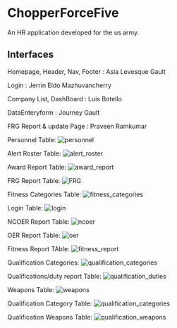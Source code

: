 # ChopperForceFive
An HR application developed for the us army.

## Interfaces
Homepage, Header, Nav, Footer : Asia Levesque Gault

Login : Jerrin Eldo Mazhuvancherry

Company List, DashBoard : Luis Botello 

DataEnteryform : Journey Gault

FRG Report & update Page : Praveen Ramkumar 

Personnel Table:
![personnel](https://github.com/2021-Winter-HTTP-5202-A/ChopperForceFive/blob/main/Images/Personel.PNG)

Alert Roster Table:
![alert_roster](https://github.com/2021-Winter-HTTP-5202-A/ChopperForceFive/blob/main/Images/alert_roster.PNG)

Award Report Table:
![award_report](https://github.com/2021-Winter-HTTP-5202-A/ChopperForceFive/blob/main/Images/awards_report_page.PNG)

FRG Report Table:
![FRG](https://github.com/2021-Winter-HTTP-5202-A/ChopperForceFive/blob/main/Images/family_readiness_group.PNG)

Fitness Categories Table:
![fitness_categories](https://github.com/2021-Winter-HTTP-5202-A/ChopperForceFive/blob/main/Images/fitness_cat.PNG)

Login Table:
![login](https://github.com/2021-Winter-HTTP-5202-A/ChopperForceFive/blob/main/Images/login.PNG)

NCOER Report Table:
![ncoer](https://github.com/2021-Winter-HTTP-5202-A/ChopperForceFive/blob/main/Images/ncoers.PNG)

OER Report Table:
![oer](https://github.com/2021-Winter-HTTP-5202-A/ChopperForceFive/blob/main/Images/oers.PNG)

Fitness Report TAble:
![fitness_report](https://github.com/2021-Winter-HTTP-5202-A/ChopperForceFive/blob/main/Images/physical_fittness_report.PNG)

Qualification Categories:
![qualification_categories](https://github.com/2021-Winter-HTTP-5202-A/ChopperForceFive/blob/main/Images/qual_cat.PNG)

Qualifications/duty report Table:
![qualification_duties](https://github.com/2021-Winter-HTTP-5202-A/ChopperForceFive/blob/main/Images/qual_duty.PNG)

Weapons Table:
![weapons](https://github.com/2021-Winter-HTTP-5202-A/ChopperForceFive/blob/main/Images/weapons.PNG)

Qualification Category Table:
![qualification_categories](https://github.com/2021-Winter-HTTP-5202-A/ChopperForceFive/blob/main/Images/qual_cat.PNG)

Qualification Weapons Table:
![qualification_weapons](https://github.com/2021-Winter-HTTP-5202-A/ChopperForceFive/blob/main/Images/weapons_qualification.PNG)

